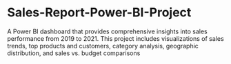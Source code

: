 # Sales-Report-Power-BI-Project
A Power BI dashboard that provides comprehensive insights into sales performance from 2019 to 2021. This project includes visualizations of sales trends, top products and customers, category analysis, geographic distribution, and sales vs. budget comparisons
